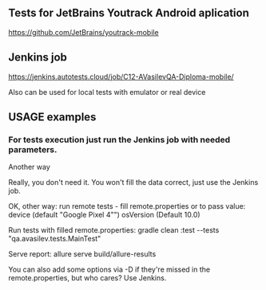 ## Tests for JetBrains Youtrack Android aplication 
https://github.com/JetBrains/youtrack-mobile

## Jenkins job
https://jenkins.autotests.cloud/job/C12-AVasilevQA-Diploma-mobile/

Also can be used for local tests with emulator or real device

## USAGE examples
### For tests execution just run the Jenkins job with needed parameters.

Another way

Really, you don't need it. You won't fill the data correct, just use the Jenkins job.

OK, other way: run remote tests - fill remote.properties or to pass value:
device (default "Google Pixel 4"")
osVersion (Default 10.0)

Run tests with filled remote.properties:
gradle clean :test --tests "qa.avasilev.tests.MainTest"

Serve report:
allure serve build/allure-results

You can also add some options via -D if they're missed in the remote.properties, but who cares? Use Jenkins.
